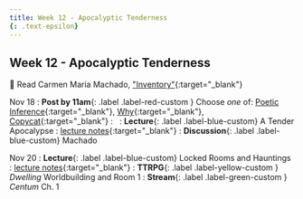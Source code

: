```yaml
---
title: Week 12 - Apocalyptic Tenderness
{: .text-epsilon}
---
```


## Week 12 - Apocalyptic Tenderness

📖 Read Carmen Maria Machado, ["Inventory"](/ws297y/assets/pdfs/machado_inventory.pdf){:target="_blank"}   

Nov 18
: **Post by 11am**{: .label .label-red-custom } Choose *one* of: [Poetic Inference](https://visforvali.github.io/ws297y/prompts/#poetic-inference){:target="_blank"}, [Why](https://visforvali.github.io/ws297y/prompts/#why){:target="_blank"}, [Copycat](https://visforvali.github.io/ws297y/prompts/#copycat){:target="_blank"}
  : &nbsp;
: **Lecture**{: .label .label-blue-custom} A Tender Apocalypse
  : [lecture notes](/ws297y/notes-12.1){:target="_blank"}
: **Discussion**{: .label .label-blue-custom} Machado

Nov 20
: **Lecture**{: .label .label-blue-custom} Locked Rooms and Hauntings
  : [lecture notes](/ws297y/notes-12.2){:target="_blank"}
: **TTRPG**{: .label .label-yellow-custom } *Dwelling* Worldbuilding and Room 1
: **Stream**{: .label .label-green-custom } *Centum* Ch. 1